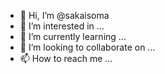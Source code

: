- 👋 Hi, I’m @sakaisoma
- 👀 I’m interested in ...
- 🌱 I’m currently learning ...
- 💞️ I’m looking to collaborate on ...
- 📫 How to reach me ...

<!---
sakaisoma/sakaisoma is a ✨ special ✨ repository because its `README.md` (this file) appears on your GitHub profile.
You can click the Preview link to take a look at your changes.
--->
